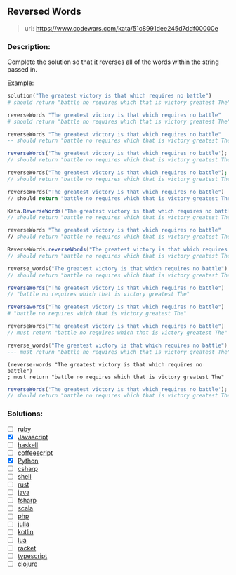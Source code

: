 ## Reversed Words

> url: <https://www.codewars.com/kata/51c8991dee245d7ddf00000e>

### Description:

Complete the solution so that it reverses all of the words within the string passed in.

Example:

```ruby
solution("The greatest victory is that which requires no battle")
# should return "battle no requires which that is victory greatest The"
```

```coffeescript
reverseWords "The greatest victory is that which requires no battle"
# should return "battle no requires which that is victory greatest The"
```

```haskell
reverseWords "The greatest victory is that which requires no battle"
-- should return "battle no requires which that is victory greatest The"
```

```javascript
reverseWords('The greatest victory is that which requires no battle');
// should return "battle no requires which that is victory greatest The"
```

```php
reverseWords("The greatest victory is that which requires no battle");
// should return "battle no requires which that is victory greatest The"
```

```python
reverseWords("The greatest victory is that which requires no battle")
// should return "battle no requires which that is victory greatest The"
```

```csharp
Kata.ReverseWords("The greatest victory is that which requires no battle");
// should return "battle no requires which that is victory greatest The"
```

```fsharp
reverseWords "The greatest victory is that which requires no battle"
// should return "battle no requires which that is victory greatest The"
```

```java
ReverseWords.reverseWords("The greatest victory is that which requires no battle");
// should return "battle no requires which that is victory greatest The"
```

```rust
reverse_words("The greatest victory is that which requires no battle")
// should return "battle no requires which that is victory greatest The"
```

```scala
reverseWords("The greatest victory is that which requires no battle")
// "battle no requires which that is victory greatest The"
```

```julia
reversewords("The greatest victory is that which requires no battle")
# "battle no requires which that is victory greatest The"
```

```kotlin
reverseWords("The greatest victory is that which requires no battle")
// must return "battle no requires which that is victory greatest The"
```

```lua
reverse_words("The greatest victory is that which requires no battle")
--- must return "battle no requires which that is victory greatest The"
```

```racket
(reverse-words "The greatest victory is that which requires no battle")
; must return "battle no requires which that is victory greatest The"
```

```typescript
reverseWords('The greatest victory is that which requires no battle');
// should return "battle no requires which that is victory greatest The"
```

### Solutions:

- [ ] [ruby]()
- [x] [Javascript](./01-solution.js)
- [ ] [haskell]()
- [ ] [coffeescript]()
- [x] [Python](./02-solution.py)
- [ ] [csharp]()
- [ ] [shell]()
- [ ] [rust]()
- [ ] [java]()
- [ ] [fsharp]()
- [ ] [scala]()
- [ ] [php]()
- [ ] [julia]()
- [ ] [kotlin]()
- [ ] [lua]()
- [ ] [racket]()
- [ ] [typescript]()
- [ ] [clojure]()

